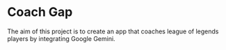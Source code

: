 # Coach Gap

The aim of this project is to create an app that coaches league of legends players by integrating Google Gemini.
